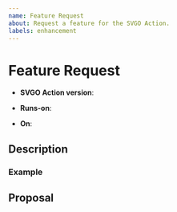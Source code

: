 ```yaml
---
name: Feature Request
about: Request a feature for the SVGO Action.
labels: enhancement
---
```


# Feature Request

<!-- The version of the Action you're using -->
- **SVGO Action version**: <!-- e.g. v4.0.0 -->

<!-- The runner image on which you're running the Action -->
- **Runs-on**: <!-- e.g. ubuntu-22.04 -->

<!-- The context in which the Action is running -->
- **On**: <!-- e.g. pull_request -->

## Description

<!--
A short description explaining the feature request and a motivation for why the
feature is useful.
-->

### Example

<!-- Provide a concrete example use case for the requested feature -->

## Proposal

<!--
If possible, provide a formal specification of the feature request. This should
describe in detail how you would define the behaviour of the feature, including
how to handle edge cases.
-->
